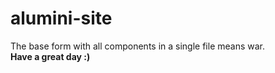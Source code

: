 # alumini-site
The base form with all components in a single file means war.
<br>
<b>Have a great day :)</b>
